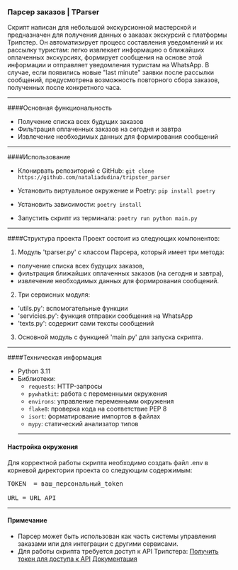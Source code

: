 ### Парсер заказов | TParser ###

Скрипт написан для небольшой экскурсионной мастерской и предназначен для получения данных о заказах экскурсий с
платформы Трипстер. Он автоматизирует процесс составления уведомлений и их рассылку туристам: легко извлекает информацию
о ближайших оплаченных экскурсиях, формирует сообщения на основе этой информации и отправляет уведомления туристам на
WhatsApp.
В случае, если появились новые "last minute" заявки после рассылки сообщений, предусмотрена возможность повторного сбора
заказов, полученных после конкретного часа.

-------------

####Основная функциональность

- Получение списка всех будущих заказов
- Фильтрация оплаченных заказов на сегодня и завтра
- Извлечение необходимых данных для формирования сообщений

-------------

####Использование

- Клонирвать репозиторий с GitHub:
  `git clone https://github.com/nataliadudina/tripster_parser`

- Установить виртуальное окружение и Poetry:
  `pip install poetry`

- Установить зависимости:
  `poetry install`

- Запустить скрипт из терминала:
  `poetry run python main.py`

-------------

####Структура проекта
Проект состоит из следующих компонентов:

1) Модуль 'tparser.py' с классом Парсера, который имеет три метода:

- получение списка всех будущих заказов,
- фильтрация ближайших оплаченных заказов (на сегодня и завтра),
- извлечение необходимых данных для формирования сообщений.

2) Три сервисных модуля:

- 'utils.py': вспомогательные функции
- 'servicies.py': функция отправки сообщения на WhatsApp
- 'texts.py': содержит сами тексты сообщений

3) Основной модуль с функцией 'main.py' для запуска скрипта.

------------
####Техническая информация

- Python 3.11
- Библиотеки:
    - `requests`: HTTP-запросы
    - `pywhatkit`: работа с переменными окружения
    - `environs`: управление переменными окружения
    - `flake8`: проверка кода на соответствие PEP 8
    - `isort`: форматирование импортов в файлах
    - `mypy`: статический анализатор типов
  -------------

#### Настройка окружения ####

Для корректной работы скрипта необходимо создать файл .env в корневой директории проекта со следующим содержимым:
<pre>
TOKEN  = ваш_персональный_token 
  
URL = URL_API
</pre>

------------

#### Примечание

* Парсер может быть использован как часть системы управления заказами или для интеграции с другими сервисами.
* Для работы скрипта требуется доступ к API Трипстера:
  [Получить токен для доступа к API](https://experience.tripster.ru/help_center/guides/orders/how_to_work/63/)
  [Документация](https://docs.google.com/document/d/1AoS7hvlphYbDc7Bi3lTVLFde_zKa9KgQZH-AiwPz32k/edit?tab=t.0#heading=h.p8az02kk7rud)
